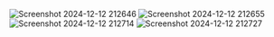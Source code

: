 ![Screenshot 2024-12-12 212646](https://github.com/user-attachments/assets/15d6d9ae-cd53-48ea-b70b-dbb1a12f2001)
![Screenshot 2024-12-12 212655](https://github.com/user-attachments/assets/016120b2-8145-4102-8baa-b96ed821a42d)
![Screenshot 2024-12-12 212714](https://github.com/user-attachments/assets/623f6afc-07a7-4a4e-a18e-cc11722ea928)
![Screenshot 2024-12-12 212727](https://github.com/user-attachments/assets/9af60acf-1e1b-4396-80cb-8b3a8b41affc)

